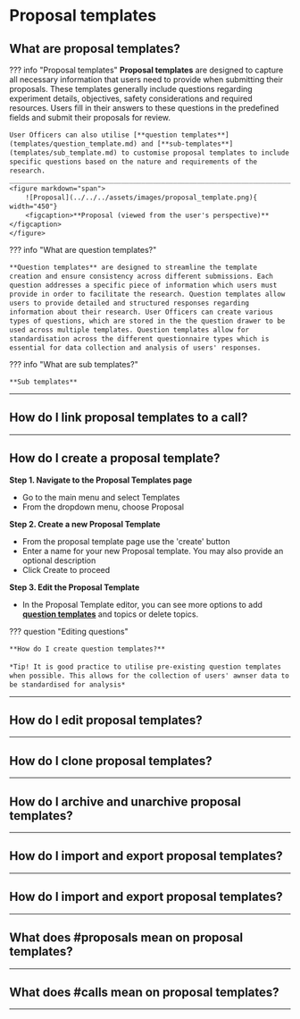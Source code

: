 # Proposal templates

## **What are proposal templates?**
??? info "Proposal templates" 
    **Proposal templates** are designed to capture all necessary information that users need to provide when submitting their proposals. These templates generally include questions regarding experiment details, objectives, safety considerations and required resources. Users fill in their answers to these questions in the predefined fields and submit their proposals for review.

    User Officers can also utilise [**question templates**](templates/question_template.md) and [**sub-templates**](templates/sub_template.md) to customise proposal templates to include specific questions based on the nature and requirements of the research.
    ______________________________________________________________________________________
    <figure markdown="span">  
        ![Proposal](../../../assets/images/proposal_template.png){ width="450"}
        <figcaption>**Proposal (viewed from the user's perspective)**</figcaption>
    </figure>


??? info "What are question templates?"

    **Question templates** are designed to streamline the template creation and ensure consistency across different submissions. Each question addresses a specific piece of information which users must provide in order to facilitate the research. Question templates allow users to provide detailed and structured responses regarding information about their research. User Officers can create various types of questions, which are stored in the the question drawer to be used across multiple templates. Question templates allow for standardisation across the different questionnaire types which is essential for data collection and analysis of users' responses.

??? info "What are sub templates?"

    **Sub templates** 

______________________________________________________________________________________

## **How do I link proposal templates to a call?**

______________________________________________________________________________________

## **How do I create a proposal template?**


**Step 1. Navigate to the Proposal Templates page**

* Go to the main menu and select Templates
* From the dropdown menu, choose Proposal

**Step 2. Create a new Proposal Template**

* From the proposal template page use the 'create' button
* Enter a name for your new Proposal template. You may also provide an optional description
* Click Create to proceed

**Step 3. Edit the Proposal Template**

* In the Proposal Template editor, you can see more options to add [**question templates**](question_template.md) and topics or delete topics.

??? question "Editing questions"
    
    **How do I create question templates?**

    *Tip! It is good practice to utilise pre-existing question templates when possible. This allows for the collection of users' awnser data to be standardised for analysis*

______________________________________________________________________________________

## **How do I edit proposal templates?**

______________________________________________________________________________________

## **How do I clone proposal templates?**
______________________________________________________________________________________

## **How do I archive and unarchive proposal templates?**
______________________________________________________________________________________

## **How do I import and export proposal templates?**

______________________________________________________________________________________

## **How do I import and export proposal templates?**
______________________________________________________________________________________

## **What does #proposals mean on proposal templates?**

______________________________________________________________________________________

## **What does #calls mean on proposal templates?**

______________________________________________________________________________________

